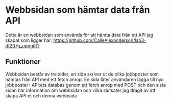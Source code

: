 # Webbsidan som hämtar data från API

Detta är en webbsidan som används för att hämta data från ett API jag skapat som ligger här: https://github.com/CalleAlexanderson/lab3-dt207g_uppgift1

## Funktioner

Webbsidan består av tre sidor, en sida skriver ut de olika jobbposter som hämtas från API med ett fetch anrop. En sida låter användaren lägga till nya jobbposter i API:ets databas genom ett fetch anrop med POST och den sista sidan har information om webbsidan och vilka slutsater jag dragit av att skapa API:et och denna webbsida 

